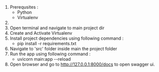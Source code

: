 1. Prerequsites :
    - Python
    - Virtualenv
2. 
2. Open terminal and navigate to main project dir
3. Create and Activate Virtualenv
4. Install project dependencies using following command :
    - pip install -r requirements.txt
5. Navigate to 'src' folder inside main the project folder
6. Run the app using following command :
    - uvicorn main:app --reload
7. Open browser and go to http://127.0.0.1:8000/docs to open swagger ui.

